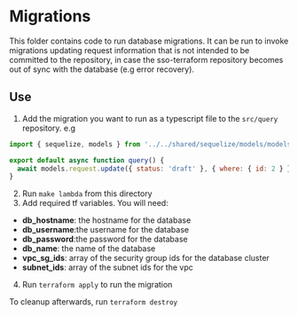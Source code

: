 # Migrations

This folder contains code to run database migrations.
It can be run to invoke migrations updating request information that is not intended to
be committed to the repository, in case the sso-terraform repository becomes out of sync with the database (e.g error recovery).

## Use

1. Add the migration you want to run as a typescript file to the `src/query` repository.
   e.g

```javascript
import { sequelize, models } from '../../shared/sequelize/models/models';

export default async function query() {
  await models.request.update({ status: 'draft' }, { where: { id: 2 } });
}
```

2. Run `make lambda` from this directory
3. Add required tf variables. You will need:

- **db_hostname**: the hostname for the database
- **db_username**:the username for the database
- **db_password**:the password for the database
- **db_name**: the name of the database
- **vpc_sg_ids**: array of the security group ids for the database cluster
- **subnet_ids**: array of the subnet ids for the vpc

4. Run `terraform apply` to run the migration

To cleanup afterwards, run `terraform destroy`
